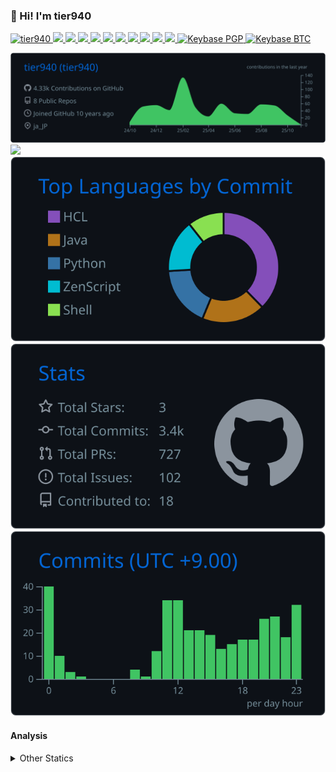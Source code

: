 ### 👋 Hi! I'm tier940

<p align="left"> 
  <a href="https://github.com/tier940/tier940/">
    <img src="https://komarev.com/ghpvc/?username=tier940" alt="tier940" />
  </a>
  <a href="http://twitter.com/tier940">
    <img height="20" src="https://img.shields.io/twitter/follow/tier940?label=Twitter&logo=twitter&style=flat" />
  </a>
  <a href="https://github.com/tier940">
    <img height="20" src="https://img.shields.io/github/followers/tier940?label=follow&logo=github&style=flat" />
  </a>
  <a href="https://www.reddit.com/user/tier940">
    <img height="20" src="https://img.shields.io/reddit/user-karma/combined/tier940?label=Reddit&logo=reddit&style=flat" />
  </a>
  <a href="https://stackoverflow.com/users/17317833/tier940">
    <img height="20" src="https://img.shields.io/stackexchange/stackoverflow/r/17317833?label=StackOverflow&logo=stack-overflow&style=flat" />
  </a>
  <a href="https://zenn.dev/tier940">
    <img height="20" src="https://zenn.badge.nikaera.com/s/tier940/likes" />
  </a>
  <a href="https://zenn.dev/tier940">
    <img height="20" src="https://zenn.badge.nikaera.com/s/tier940/followers" />
  </a>
  <a href="https://zenn.dev/tier940">
    <img height="20" src="https://zenn.badge.nikaera.com/s/tier940/articles" />
  </a>
  <a href="http://qiita.com/tier940">
    <img height="20" src="https://qiita-badge.apiapi.app/s/tier940/posts.svg" />
  </a>
  <a href="http://qiita.com/tier940">
    <img height="20" src="https://qiita-badge.apiapi.app/s/tier940/contributions.svg" />
  </a>
  <a href="https://github.com/tier940/tier940/">
    <img height="20" src="https://github.com/tier940/tier940/actions/workflows/main.yml/badge.svg" />
  </a>
  <a href="https://keybase.io/tier940">
    <img alt="Keybase PGP" src="https://img.shields.io/keybase/pgp/tier940">
  </a>
  <a href="https://keybase.io/tier940">
    <img alt="Keybase BTC" src="https://img.shields.io/keybase/btc/tier940">
  </a>
</p>

[![](https://raw.githubusercontent.com/tier940/tier940/main/profile-summary-card-output/github_dark/0-profile-details.svg)](https://github.com/vn7n24fzkq/github-profile-summary-cards)
[![](https://raw.githubusercontent.com/tier940/tier940/main/profile-summary-card-output/github_dark/1-repos-per-language.svg)](https://github.com/vn7n24fzkq/github-profile-summary-cards) [![](https://raw.githubusercontent.com/tier940/tier940/main/profile-summary-card-output/github_dark/2-most-commit-language.svg)](https://github.com/vn7n24fzkq/github-profile-summary-cards)
[![](https://raw.githubusercontent.com/tier940/tier940/main/profile-summary-card-output/github_dark/3-stats.svg)](https://github.com/vn7n24fzkq/github-profile-summary-cards) [![](https://raw.githubusercontent.com/tier940/tier940/main/profile-summary-card-output/github_dark/4-productive-time.svg)](https://github.com/vn7n24fzkq/github-profile-summary-cards)


#### Analysis
<!-- <img height="150" src="https://github.com/tier940/tier940/blob/master/images/stat.svg" alt="Alternative Text"/> -->

<details>
  <summary>Other Statics</summary>
  <!--START_SECTION:waka-->
![Code Time](http://img.shields.io/badge/Code%20Time-4%2C787%20hrs%2047%20mins-blue)

**🐱 My GitHub Data** 

> 📦 42.1 kB Used in GitHub's Storage 
 > 
> 💼 Opted to Hire
 > 
> 📜 12 Public Repositories 
 > 
> 🔑 6 Private Repositories 
 > 
**I'm an Early 🐤** 

```text
🌞 Morning                3332 commits        ████░░░░░░░░░░░░░░░░░░░░░   16.87 % 
🌆 Daytime                7080 commits        █████████░░░░░░░░░░░░░░░░   35.84 % 
🌃 Evening                7298 commits        █████████░░░░░░░░░░░░░░░░   36.94 % 
🌙 Night                  2046 commits        ███░░░░░░░░░░░░░░░░░░░░░░   10.36 % 
```
📅 **I'm Most Productive on Sunday** 

```text
Monday                   2072 commits        ███░░░░░░░░░░░░░░░░░░░░░░   10.49 % 
Tuesday                  3137 commits        ████░░░░░░░░░░░░░░░░░░░░░   15.88 % 
Wednesday                2541 commits        ███░░░░░░░░░░░░░░░░░░░░░░   12.86 % 
Thursday                 1894 commits        ██░░░░░░░░░░░░░░░░░░░░░░░   09.59 % 
Friday                   2816 commits        ████░░░░░░░░░░░░░░░░░░░░░   14.25 % 
Saturday                 3631 commits        █████░░░░░░░░░░░░░░░░░░░░   18.38 % 
Sunday                   3665 commits        █████░░░░░░░░░░░░░░░░░░░░   18.55 % 
```


📊 **This Week I Spent My Time On** 

```text
🕑︎ Time Zone: Asia/Tokyo

💬 Programming Languages: 
Other                    25 hrs 20 mins      ███████████████████████░░   93.42 % 
YAML                     51 mins             █░░░░░░░░░░░░░░░░░░░░░░░░   03.18 % 
Markdown                 32 mins             ░░░░░░░░░░░░░░░░░░░░░░░░░   01.98 % 
Java                     22 mins             ░░░░░░░░░░░░░░░░░░░░░░░░░   01.35 % 
JSON                     0 secs              ░░░░░░░░░░░░░░░░░░░░░░░░░   00.04 % 

🔥 Editors: 
Edge                     16 hrs 4 mins       ███████████████░░░░░░░░░░   59.23 % 
Chrome                   10 hrs 5 mins       █████████░░░░░░░░░░░░░░░░   37.22 % 
VS Code                  57 mins             █░░░░░░░░░░░░░░░░░░░░░░░░   03.54 % 

💻 Operating System: 
Windows                  24 hrs 14 mins      ██████████████████████░░░   89.36 % 
Unknown OS               1 hr 12 mins        █░░░░░░░░░░░░░░░░░░░░░░░░   04.48 % 
Mac                      50 mins             █░░░░░░░░░░░░░░░░░░░░░░░░   03.10 % 
Linux                    49 mins             █░░░░░░░░░░░░░░░░░░░░░░░░   03.05 % 
```

**I Mostly Code in Java** 

```text
Java                     17 repos            █████████████░░░░░░░░░░░░   53.12 % 
ZenScript                3 repos             ██░░░░░░░░░░░░░░░░░░░░░░░   09.38 % 
Shell                    2 repos             ██░░░░░░░░░░░░░░░░░░░░░░░   06.25 % 
Python                   2 repos             ██░░░░░░░░░░░░░░░░░░░░░░░   06.25 % 
HTML                     1 repo              █░░░░░░░░░░░░░░░░░░░░░░░░   03.12 % 
```



**Timeline**

![Lines of Code chart](https://raw.githubusercontent.com/tier940/tier940/main/assets/bar_graph.png)


 Last Updated on 20/11/2024 01:01:07 UTC
<!--END_SECTION:waka-->
</details>

